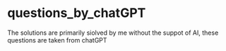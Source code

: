# questions_by_chatGPT
 The solutions are primarily siolved  by me without the suppot of AI, these questions are taken from chatGPT 
